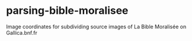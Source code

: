 # parsing-bible-moralisee
Image coordinates for subdividing source images of La Bible Moralisée on Gallica.bnf.fr
